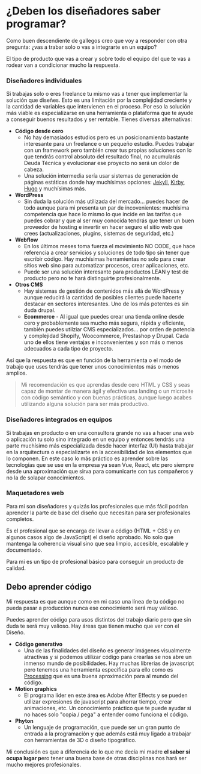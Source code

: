 # ¿Deben los diseñadores saber programar?

Como buen descendiente de gallegos creo que voy a responder con otra pregunta: ¿vas a trabar solo o vas a integrarte en un equipo?

El tipo de producto que vas a crear y sobre todo el equipo del que te vas a rodear van a condicionar mucho la respuesta.

### Diseñadores individuales

Si trabajas solo o eres freelance tu mismo vas a tener que implementar la solución que diseñes. Esto es una limitación por la complejidad creciente y la cantidad de variables que intervienen en el proceso. Por eso la solución más viable es especializarse en una herramienta o plataforma que te ayude a conseguir buenos resultados y ser rentable. Tienes diversas alternativas:

* **Código desde cero**
  * No hay demasiados estudios pero es un posicionamiento bastante interesante para un freelance o un pequeño estudio. Puedes trabajar con un framework pero también crear tus propias soluciones con lo que tendrás control absoluto del resultado final, no acumularás Deuda Técnica y evolucionar ese proyecto no será un dolor de cabeza.
  * Una solución intermedia sería usar sistemas de generación de páginas estáticas donde hay muchísimas opciones: [Jekyll](https://jekyllrb.com/), [Kirby](https://getkirby.com/), [Hugo](https://gohugo.io/) y muchísimas más.
* **WordPress**
  * Sin duda la solución más utilizada del mercado… puedes hacer de todo aunque para mi presenta un par de incovenientes: muchísima competencia que hace lo mismo lo que incide en las tarifas que puedes cobrar y que al ser muy conocida tendrás que tener un buen proveedor de hosting e invertir en hacer seguro el sitio web que crees \(actualizaciones, plugins, sistemas de seguridad, etc.\)
* **Webflow**
  * En los últimos meses toma fuerza el movimiento NO CODE, que hace referencia a crear servicios y soluciones de todo tipo sin tener que escribir código. Hay muchísimas herramientas no solo para crear sitios web sino para automatizar procesos, crear aplicaciones, etc.
  * Puede ser una solución interesante para productos LEAN y test de producto pero no te hará distinguirte profesionalmente.
* **Otros CMS**
  * Hay sistemas de gestión de contenidos más allá de WordPress y aunque reducirá la cantidad de posibles clientes puede hacerte destacar en sectores interesantes. Uno de los más potentes es sin duda drupal.
  * **Ecommerce** - Al igual que puedes crear una tienda online desde cero y probablemente sea mucho más segura, rápida y eficiente, también puedes utilziar CMS especializados… por orden de potencia y complejidad Shopify, Woocommerce, Prestashop y Drupal. Cada uno de ellos tiene ventajas e inconvenientes y son más o menos adecuados a cada tipo de proyecto.

Así que la respuesta es que en función de la herramienta o el modo de trabajo que uses tendrás que tener unos conocimientos más o menos amplios.

> Mi recomendación es que aprendas desde cero HTML y CSS y seas capaz de montar de manera ágil y efectiva una landing o un microsite con código semántico y con buenas prácticas, aunque luego acabes utilizando alguna solución para ser más productivo.

### Diseñadores integrados en equipos

Si trabajas en producto o en una consultora grande no vas a hacer una web o aplicación tu solo sino integrado en un equipo y entonces tendrás una parte muchísimo más especializada desde hacer interfaz \(UI\) hasta trabajar en la arquitectura o especializarte en la accesibilidad de los elementos que lo componen. En este caso lo más práctico es aprender sobre las tecnologías que se use en la empresa ya sean Vue, React, etc pero siempre desde una aproximación que sirva para comunicarte con tus compañeros y no la de solapar conocimientos.

### Maquetadores web

Para mi son diseñadores y quizás los profesionales que más fácil podrían aprender la parte de base del diseño que necesitan para ser profesionales completos. 

Es el profesional que se encarga de llevar a código \(HTML + CSS y en algunos casos algo de JavaScript\) el diseño aprobado. No solo que mantenga la coherencia visual sino que sea limpio, accesible, escalable y documentado.

Para mi es un tipo de profesional básico para conseguir un producto de calidad.

## Debo aprender código

Mi respuesta es que aunque como en mi caso una línea de tu código no pueda pasar a producción nunca ese conocimiento será muy valioso.

Puedes aprender código para usos distintos del trabajo diario pero que sin duda te será muy valioso. Hay áreas que tienen mucho que ver con el Diseño.

* **Código generativo**
  * Una de las finalidades del diseño es generar imágenes visualmente atractivas y si podemos utilizar código para crearlas se nos abre un inmenso mundo de posibilidades. Hay muchas librerias de javascript pero tenemos una herramienta específica para ello como es [Processing](https://processing.org/) que es una buena aproximación para al mundo del código.
* **Motion graphics**
  * El programa líder en este área es Adobe After Effects y se pueden utilizar expresiones de javascript para ahorrar tiempo, crear animaciones, etc. Un conocimiento práctico que te puede ayudar si no haces solo "copia / pega" a entender como funciona el código.
* **Phyton**
  * Un lenguaje de programación, que puede ser un gran punto de entrada a la programación y que además está muy ligado a trabajar con herramientas de 3D o diseño tipográfico.

Mi conclusión es que a diferencia de lo que me decía mi madre **el saber sí ocupa lugar p**ero tener una buena base de otras disciplinas nos hará ser mucho mejores profesionales.

